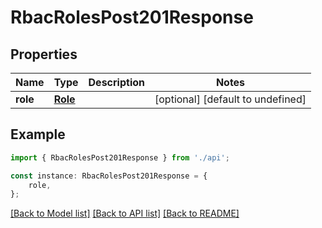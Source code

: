 # RbacRolesPost201Response


## Properties

Name | Type | Description | Notes
------------ | ------------- | ------------- | -------------
**role** | [**Role**](Role.md) |  | [optional] [default to undefined]

## Example

```typescript
import { RbacRolesPost201Response } from './api';

const instance: RbacRolesPost201Response = {
    role,
};
```

[[Back to Model list]](../README.md#documentation-for-models) [[Back to API list]](../README.md#documentation-for-api-endpoints) [[Back to README]](../README.md)
